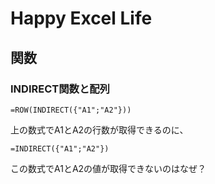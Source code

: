 # Happy Excel Life

## 関数

### INDIRECT関数と配列

`=ROW(INDIRECT({"A1";"A2"}))`

上の数式でA1とA2の行数が取得できるのに、

`=INDIRECT({"A1";"A2"})`

この数式でA1とA2の値が取得できないのはなぜ？
